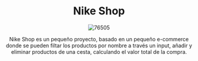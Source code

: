 <div align="center">

<h1 align="center">Nike Shop</h1>



![76505](https://github.com/DavidMachio/Nike_Shop/assets/135691621/42a578dc-c8b1-439e-99eb-733b762d2f10)

Nike Shop es un pequeño proyecto, basado en un pequeño e-commerce donde se pueden filtar los productos por nombre a través un input, añadir y eliminar productos de una cesta, calculando el valor total de la compra.





</div>
